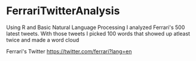 # FerrariTwitterAnalysis
Using R and Basic Natural Language Processing I analyzed Ferrari's 500 latest tweets. With those tweets I picked 100 words that showed up atleast twice and made a word cloud


Ferrari's Twitter
https://twitter.com/ferrari?lang=en
